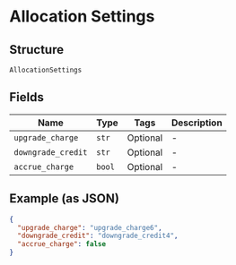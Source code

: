 
# Allocation Settings

## Structure

`AllocationSettings`

## Fields

| Name | Type | Tags | Description |
|  --- | --- | --- | --- |
| `upgrade_charge` | `str` | Optional | - |
| `downgrade_credit` | `str` | Optional | - |
| `accrue_charge` | `bool` | Optional | - |

## Example (as JSON)

```json
{
  "upgrade_charge": "upgrade_charge6",
  "downgrade_credit": "downgrade_credit4",
  "accrue_charge": false
}
```

